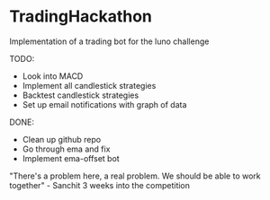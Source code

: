 # TradingHackathon
Implementation of a trading bot for the luno challenge
  
TODO:
  - Look into MACD
  - Implement all candlestick strategies
  - Backtest candlestick strategies
  - Set up email notifications with graph of data

DONE:
  - Clean up github repo
  - Go through ema and fix
  - Implement ema-offset bot
  
"There's a problem here, a real problem. We should be able to work together"
                                              - Sanchit 3 weeks into the competition
